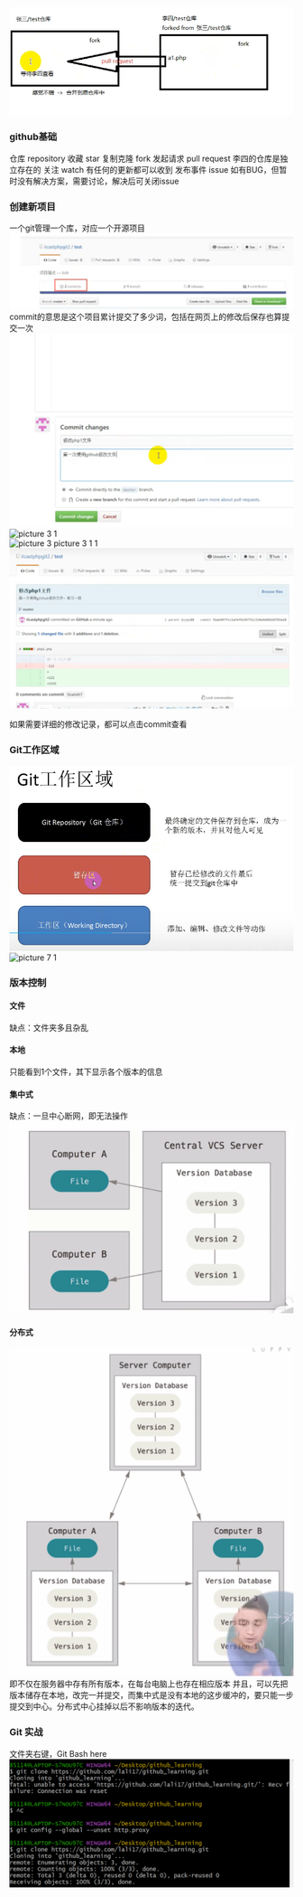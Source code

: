 ![picture 1](images/397731aedf6210c8f4f4be7d46fbe0cf357ee6a74743beab59c8b56795cb69fc.png)  
### github基础
仓库 repository
收藏 star
复制克隆 fork
发起请求 pull request
李四的仓库是独立存在的
关注 watch 有任何的更新都可以收到
发布事件 issue 如有BUG，但暂时没有解决方案，需要讨论，解决后可关闭issue

### 创建新项目
一个git管理一个库，对应一个开源项目
![picture 2](images/7cd121a2cbeab4da5b3ce7ce3f0f178dd26bc3e203ac39e66e237cc91bc577c4.png)  
commit的意思是这个项目累计提交了多少词，包括在网页上的修改后保存也算提交一次
![picture 3](images/424d597c7b5d1e39b6ef144552809b0f33dc4f5def0926abc7e416b4c8b89c25.png)  
![![picture 3](images/424d597c7b5d1e39b6ef144552809b0f33dc4f5def0926abc7e416b4c8b89c25.png)  
 1](images/76e3b07125f37696cf7d7e98c1dd05d519148bcb644ad7e5370b566be8bf95b1.png)  
![![picture 3](images/424d597c7b5d1e39b6ef144552809b0f33dc4f5def0926abc7e416b4c8b89c25.png)  
![![picture 3](images/424d597c7b5d1e39b6ef144552809b0f33dc4f5def0926abc7e416b4c8b89c25.png)  
 1](images/76e3b07125f37696cf7d7e98c1dd05d519148bcb644ad7e5370b566be8bf95b1.png)  
 1](images/0a3c54f5188282f3d5a8d4924dfb54f13d5364db6ff96042d34cc63cd2d023cc.png)  
![picture 6](images/07c73ebdcbadfad1729e0ed0b15e102db827f7818a8295cfe93cc296f1e90c84.png)  

如果需要详细的修改记录，都可以点击commit查看


### Git工作区域
![picture 7](images/82d3a46bf68fd00dbc42a6f2c0187e6d0eb307132b7fa648b49a10dbe4b26178.png)  
![![picture 7](images/82d3a46bf68fd00dbc42a6f2c0187e6d0eb307132b7fa648b49a10dbe4b26178.png)  
 1](images/cefdcbb06afe7ed6bcedf8432ca25d1422e116cb87a07f27765e22cfd4a33ab6.png)  

### 版本控制
#### 文件
缺点：文件夹多且杂乱
#### 本地
只能看到1个文件，其下显示各个版本的信息
#### 集中式
缺点：一旦中心断网，即无法操作
![picture 9](images/f0d34f64f8c858bf9ecababe0d905ab78efecffd79be7f067ad1586598f4d14e.png)  

#### 分布式
![picture 10](images/7f9b201748a39ed7e4a1acbcd90b7adef575756c008d5f34a7345791cbdbd120.png)  
即不仅在服务器中存有所有版本，在每台电脑上也存在相应版本
并且，可以先把版本储存在本地，改完一并提交，而集中式是没有本地的这步缓冲的，要只能一步提交到中心。分布式中心挂掉以后不影响版本的迭代。

### Git 实战
文件夹右键，Git Bash here
![picture 11](images/8ab2ec96789a33f5c1fcde41d3bb2bab618b3fd10984aaca07b88d83ed08ad95.png)  
